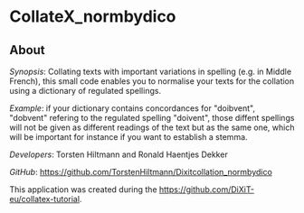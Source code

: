 # CollateX_normbydico
## About
*Synopsis*: Collating texts with important variations in spelling (e.g. in Middle French), this small code enables you to normalise your texts for the collation using a dictionary of regulated spellings. 

*Example*: if your dictionary contains concordances for "doibvent", "dobvent" refering to the regulated spelling "doivent", those diffent spellings will not be given as different readings of the text but as the same one, which will be important for instance if you want to establish a stemma. 

*Developers*: Torsten Hiltmann and Ronald Haentjes Dekker

*GitHub*: https://github.com/TorstenHiltmann/Dixitcollation_normbydico

This application was created during the https://github.com/DiXiT-eu/collatex-tutorial. 
